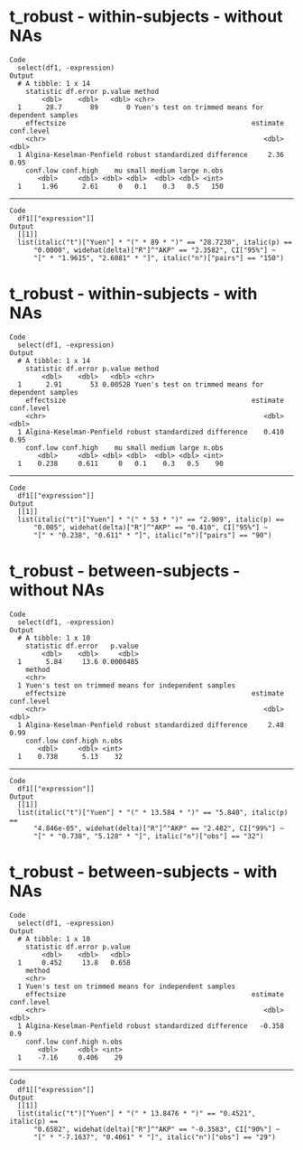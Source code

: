 # t_robust - within-subjects - without NAs

    Code
      select(df1, -expression)
    Output
      # A tibble: 1 x 14
        statistic df.error p.value method                                            
            <dbl>    <dbl>   <dbl> <chr>                                             
      1      28.7       89       0 Yuen's test on trimmed means for dependent samples
        effectsize                                              estimate conf.level
        <chr>                                                      <dbl>      <dbl>
      1 Algina-Keselman-Penfield robust standardized difference     2.36       0.95
        conf.low conf.high    mu small medium large n.obs
           <dbl>     <dbl> <dbl> <dbl>  <dbl> <dbl> <int>
      1     1.96      2.61     0   0.1    0.3   0.5   150

---

    Code
      df1[["expression"]]
    Output
      [[1]]
      list(italic("t")["Yuen"] * "(" * 89 * ")" == "28.7230", italic(p) == 
          "0.0000", widehat(delta)["R"]^"AKP" == "2.3582", CI["95%"] ~ 
          "[" * "1.9615", "2.6081" * "]", italic("n")["pairs"] == "150")
      

# t_robust - within-subjects - with NAs

    Code
      select(df1, -expression)
    Output
      # A tibble: 1 x 14
        statistic df.error p.value method                                            
            <dbl>    <dbl>   <dbl> <chr>                                             
      1      2.91       53 0.00528 Yuen's test on trimmed means for dependent samples
        effectsize                                              estimate conf.level
        <chr>                                                      <dbl>      <dbl>
      1 Algina-Keselman-Penfield robust standardized difference    0.410       0.95
        conf.low conf.high    mu small medium large n.obs
           <dbl>     <dbl> <dbl> <dbl>  <dbl> <dbl> <int>
      1    0.238     0.611     0   0.1    0.3   0.5    90

---

    Code
      df1[["expression"]]
    Output
      [[1]]
      list(italic("t")["Yuen"] * "(" * 53 * ")" == "2.909", italic(p) == 
          "0.005", widehat(delta)["R"]^"AKP" == "0.410", CI["95%"] ~ 
          "[" * "0.238", "0.611" * "]", italic("n")["pairs"] == "90")
      

# t_robust - between-subjects - without NAs

    Code
      select(df1, -expression)
    Output
      # A tibble: 1 x 10
        statistic df.error   p.value
            <dbl>    <dbl>     <dbl>
      1      5.84     13.6 0.0000485
        method                                              
        <chr>                                               
      1 Yuen's test on trimmed means for independent samples
        effectsize                                              estimate conf.level
        <chr>                                                      <dbl>      <dbl>
      1 Algina-Keselman-Penfield robust standardized difference     2.48       0.99
        conf.low conf.high n.obs
           <dbl>     <dbl> <int>
      1    0.738      5.13    32

---

    Code
      df1[["expression"]]
    Output
      [[1]]
      list(italic("t")["Yuen"] * "(" * 13.584 * ")" == "5.840", italic(p) == 
          "4.846e-05", widehat(delta)["R"]^"AKP" == "2.482", CI["99%"] ~ 
          "[" * "0.738", "5.128" * "]", italic("n")["obs"] == "32")
      

# t_robust - between-subjects - with NAs

    Code
      select(df1, -expression)
    Output
      # A tibble: 1 x 10
        statistic df.error p.value
            <dbl>    <dbl>   <dbl>
      1     0.452     13.8   0.658
        method                                              
        <chr>                                               
      1 Yuen's test on trimmed means for independent samples
        effectsize                                              estimate conf.level
        <chr>                                                      <dbl>      <dbl>
      1 Algina-Keselman-Penfield robust standardized difference   -0.358        0.9
        conf.low conf.high n.obs
           <dbl>     <dbl> <int>
      1    -7.16     0.406    29

---

    Code
      df1[["expression"]]
    Output
      [[1]]
      list(italic("t")["Yuen"] * "(" * 13.8476 * ")" == "0.4521", italic(p) == 
          "0.6582", widehat(delta)["R"]^"AKP" == "-0.3583", CI["90%"] ~ 
          "[" * "-7.1637", "0.4061" * "]", italic("n")["obs"] == "29")
      


